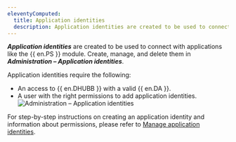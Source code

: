```yaml
---
eleventyComputed:
  title: Application identities
  description: Application identities are created to be used to connect with applications like the {{ en.PS }} module.
---
```

***Application identities*** are created to be used to connect with applications like the {{ en.PS }} module. Create, manage, and delete them in ***Administration – Application identities***.

Application identities require the following:
* An access to {{ en.DHUBB }} with a valid {{ en.DA }}.
* A user with the right permissions to add application identities.  
![Administration – Application identities](https://webdevolutions.azureedge.net/docs/en/hub/HUBB2356_2024_1.png)

For step-by-step instructions on creating an application identity and information about permissions, please refer to [Manage application identities](/hub/web-interface/administration/management/application-users/manage-application-users/).